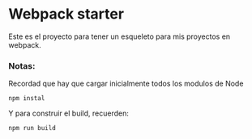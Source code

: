 # Webpack starter

Este es el proyecto para tener un esqueleto para mis proyectos en webpack.

### Notas:

Recordad que hay que cargar inicialmente todos los modulos de Node

````
npm instal
`````

Y para construir el build, recuerden:

````
npm run build
````